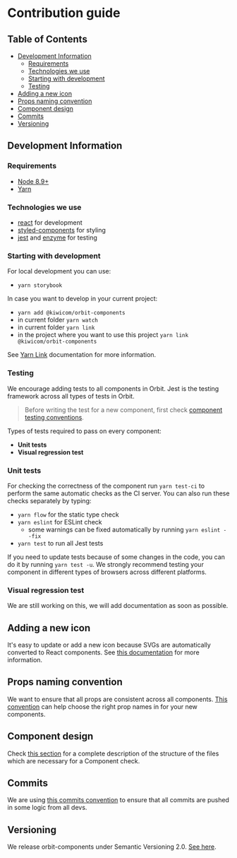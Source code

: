 # Contribution guide

## Table of Contents

- [Development Information](#development-information)
  - [Requirements](#requirements)
  - [Technologies we use](#technologies-we-use)
  - [Starting with development](#starting-with-development)
  - [Testing](#testing)
- [Adding a new icon](#adding-a-new-icon)
- [Props naming convention](#props-naming-convention)
- [Component design](#component-design)
- [Commits](#commits)
- [Versioning](#versioning)

## Development Information

### Requirements

- [Node 8.9+](https://nodejs.org/en/)
- [Yarn](https://yarnpkg.com/en/)

### Technologies we use

- [react](https://reactjs.org/docs/getting-started.html) for development
- [styled-components](https://www.styled-components.com/docs) for styling
- [jest](http://airbnb.io/enzyme/docs/guides/jest.html) and [enzyme](https://airbnb.io/enzyme/docs/api/) for testing

### Starting with development

For local development you can use:

- `yarn storybook`

In case you want to develop in your current project:

- `yarn add @kiwicom/orbit-components`
- in current folder `yarn watch`
- in current folder `yarn link`
- in the project where you want to use this project `yarn link @kiwicom/orbit-components`

See [Yarn Link](https://yarnpkg.com/lang/en/docs/cli/link/) documentation for more information.

### Testing

We encourage adding tests to all components in Orbit. Jest is the testing framework across all types of tests in Orbit.

> Before writing the test for a new component, first check [component testing conventions](./testing-conventions.md).

Types of tests required to pass on every component:

- **Unit tests**
- **Visual regression test**

### Unit tests

For checking the correctness of the component run `yarn test-ci` to perform the same automatic checks as the CI server. You can also run these checks separately by typing:

- `yarn flow` for the static type check
- `yarn eslint` for ESLint check
  - some warnings can be fixed automatically by running `yarn eslint --fix`
- `yarn test` to run all Jest tests

If you need to update tests because of some changes in the code, you can do it by running `yarn test -u`. We strongly recommend testing your component in different types of browsers across different platforms.

### Visual regression test

We are still working on this, we will add documentation as soon as possible.

## Adding a new icon

It's easy to update or add a new icon because SVGs are automatically converted to React components. See [this documentation](./icons.md) for more information.

## Props naming convention

We want to ensure that all props are consistent across all components. [This convention](./props-convention.md) can help choose the right prop names in for your new components.

## Component design

Check [this section](./component-design.md) for a complete description of the structure of the files which are necessary for a Component check.

## Commits

We are using [this commits convention](./commits.md) to ensure that all commits are pushed in some logic from all devs.

## Versioning

We release orbit-components under Semantic Versioning 2.0. [See here](https://semver.org/).
